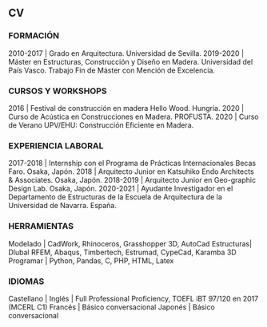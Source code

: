 ## CV

### FORMACIÓN

2010-2017  | Grado en Arquitectura. Universidad de Sevilla. 
2019-2020  | Máster en Estructuras, Construcción y Diseño en Madera. Universidad del País Vasco. Trabajo Fin de Máster con Mención de Excelencia.

### CURSOS Y WORKSHOPS

  2016     | Festival de construcción en madera Hello Wood. Hungría.
  2020     | Curso de Acústica en Construcciones en Madera. PROFUSTA.
  2020     | Curso de Verano UPV/EHU: Construcción Eficiente en Madera.

### EXPERIENCIA LABORAL

2017-2018  | Internship con el Programa de Prácticas Internacionales Becas Faro. Osaka, Japón.
2018       | Arquitecto Junior en Katsuhiko Endo Architects & Associates. Osaka, Japón.
2018-2019  | Arquitecto Junior en Geo-graphic Design Lab. Osaka, Japón.
2020-2021  | Ayudante Investigador en el Departamento de Estructuras de la Escuela de Arquitectura de la Universidad de Navarra. España.

### HERRAMIENTAS

Modelado   | CadWork, Rhinoceros, Grasshopper 3D, AutoCad
Estructuras| Dlubal RFEM, Abaqus, Timbertech, Estrumad, CypeCad, Karamba 3D
Programar  | Python, Pandas, C, PHP, HTML, Latex

### IDIOMAS

Castellano |
Inglés     | Full Professional Proficiency, TOEFL iBT 97/120 en 2017 (MCERL C1)
Francés    | Básico conversacional
Japonés    | Básico conversacional
